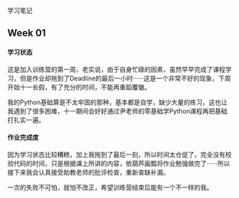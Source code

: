 学习笔记

## Week 01

#### 学习状态

这是加入训练营的第一周，老实说，由于自身忙碌的因素，虽然早早完成了课程学习，但是作业却拖到了Deadline的最后一小时······这是一个非常不好的现象，下周开始十一长假，有了充分的时间，不能再重蹈覆辙。

我的Python基础算是不太牢固的那种，基本都是自学，缺少大量的练习，这也让我遇到了很多困难，十一期间会好好通过尹老师的零基础学Python课程再把基础打扎实一遍。

#### 作业完成度

因为学习状态比较糟糕，加上我拖到了最后一刻，所以时间太仓促了，完全没有校验代码的时间，只是根据课上所讲的内容，依葫芦画瓢将作业勉强做完了······所以接下来我会认真接受助教老师的批评检查，重新查缺补漏。

一次的失败不可怕，就怕不改正，希望训练营结束后能有一个不一样的我。
